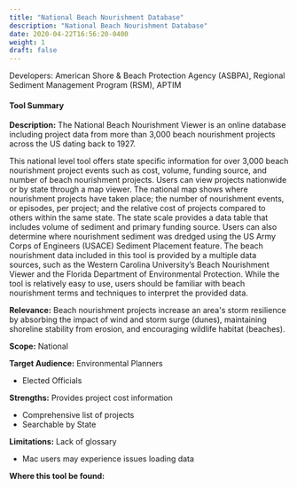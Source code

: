 ```yaml
---
title: "National Beach Nourishment Database"
description: "National Beach Nourishment Database"
date: 2020-04-22T16:56:20-0400
weight: 1
draft: false
---
```

Developers: American Shore & Beach Protection Agency (ASBPA), Regional Sediment Management Program (RSM), APTIM

#### Tool Summary
**Description:** The National Beach Nourishment Viewer is an online database including project data from more than 3,000 beach nourishment projects across the US dating back to 1927.

This national level tool offers state specific information for over 3,000 beach nourishment project events such as cost, volume, funding source, and number of beach nourishment projects. Users can view projects nationwide or by state through a map viewer. The national map shows where nourishment projects have taken place; the number of nourishment events, or episodes, per project; and the relative cost of projects compared to others within the same state. The state scale provides a data table that includes volume of sediment and primary funding source. Users can also determine where nourishment sediment was dredged using the US Army Corps of Engineers (USACE) Sediment Placement feature. The beach nourishment data included in this tool is provided by a multiple data sources, such as the Western Carolina University’s Beach Nourishment Viewer and the Florida Department of Environmental Protection. While the tool is relatively easy to use, users should be familiar with beach nourishment terms and techniques to interpret the provided data.

**Relevance:** Beach nourishment projects increase an area's storm resilience by absorbing the impact of wind and storm surge (dunes), maintaining shoreline stability from erosion, and encouraging wildlife habitat (beaches).

**Scope:** National

**Target Audience:** Environmental Planners
* Elected Officials

**Strengths:** Provides project cost information
* Comprehensive list of projects 
* Searchable by State

**Limitations:** Lack of glossary
* Mac users may experience issues loading data

**Where this tool be found:** 

